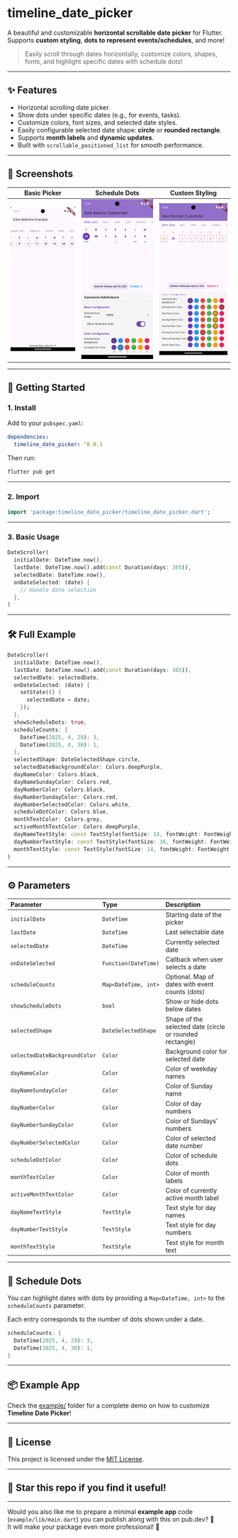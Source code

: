 # timeline_date_picker

A beautiful and customizable **horizontal scrollable date picker** for Flutter.  
Supports **custom styling**, **dots to represent events/schedules**, and more!

> Easily scroll through dates horizontally, customize colors, shapes, fonts, and highlight specific dates with schedule dots!

---

## ✨ Features

- Horizontal scrolling date picker.
- Show dots under specific dates (e.g., for events, tasks).
- Customize colors, font sizes, and selected date styles.
- Easily configurable selected date shape: **circle** or **rounded rectangle**.
- Supports **month labels** and **dynamic updates**.
- Built with `scrollable_positioned_list` for smooth performance.

---

## 📸 Screenshots

| Basic Picker | Schedule Dots | Custom Styling |
|:------------:|:-------------:|:--------------:|
| ![Basic Picker](example/images/1.png) | ![Schedule Dots](example/images/2.png) | ![Custom Styling](example/images/3.png) |

---

## 🚀 Getting Started

### 1. Install

Add to your `pubspec.yaml`:

```yaml
dependencies:
  timeline_date_picker: ^0.0.1
```

Then run:

```bash
flutter pub get
```

---

### 2. Import

```dart
import 'package:timeline_date_picker/timeline_date_picker.dart';
```

---

### 3. Basic Usage

```dart
DateScroller(
  initialDate: DateTime.now(),
  lastDate: DateTime.now().add(const Duration(days: 365)),
  selectedDate: DateTime.now(),
  onDateSelected: (date) {
    // Handle date selection
  },
)
```

---

## 🛠 Full Example

```dart
DateScroller(
  initialDate: DateTime.now(),
  lastDate: DateTime.now().add(const Duration(days: 365)),
  selectedDate: selectedDate,
  onDateSelected: (date) {
    setState(() {
      selectedDate = date;
    });
  },
  showScheduleDots: true,
  scheduleCounts: {
    DateTime(2025, 4, 29): 3,
    DateTime(2025, 4, 30): 1,
  },
  selectedShape: DateSelectedShape.circle,
  selectedDateBackgroundColor: Colors.deepPurple,
  dayNameColor: Colors.black,
  dayNameSundayColor: Colors.red,
  dayNumberColor: Colors.black,
  dayNumberSundayColor: Colors.red,
  dayNumberSelectedColor: Colors.white,
  scheduleDotColor: Colors.blue,
  monthTextColor: Colors.grey,
  activeMonthTextColor: Colors.deepPurple,
  dayNameTextStyle: const TextStyle(fontSize: 14, fontWeight: FontWeight.w500),
  dayNumberTextStyle: const TextStyle(fontSize: 16, fontWeight: FontWeight.bold),
  monthTextStyle: const TextStyle(fontSize: 14, fontWeight: FontWeight.w500),
)
```

---

## ⚙️ Parameters

| Parameter | Type | Description |
| :--- | :--- | :--- |
| `initialDate` | `DateTime` | Starting date of the picker |
| `lastDate` | `DateTime` | Last selectable date |
| `selectedDate` | `DateTime` | Currently selected date |
| `onDateSelected` | `Function(DateTime)` | Callback when user selects a date |
| `scheduleCounts` | `Map<DateTime, int>` | Optional. Map of dates with event counts (dots) |
| `showScheduleDots` | `bool` | Show or hide dots below dates |
| `selectedShape` | `DateSelectedShape` | Shape of the selected date (circle or rounded rectangle) |
| `selectedDateBackgroundColor` | `Color` | Background color for selected date |
| `dayNameColor` | `Color` | Color of weekday names |
| `dayNameSundayColor` | `Color` | Color of Sunday name |
| `dayNumberColor` | `Color` | Color of day numbers |
| `dayNumberSundayColor` | `Color` | Color of Sundays' numbers |
| `dayNumberSelectedColor` | `Color` | Color of selected date number |
| `scheduleDotColor` | `Color` | Color of schedule dots |
| `monthTextColor` | `Color` | Color of month labels |
| `activeMonthTextColor` | `Color` | Color of currently active month label |
| `dayNameTextStyle` | `TextStyle` | Text style for day names |
| `dayNumberTextStyle` | `TextStyle` | Text style for day numbers |
| `monthTextStyle` | `TextStyle` | Text style for month text |

---

## 📅 Schedule Dots

You can highlight dates with dots by providing a `Map<DateTime, int>` to the `scheduleCounts` parameter.

Each entry corresponds to the number of dots shown under a date.

```dart
scheduleCounts: {
  DateTime(2025, 4, 29): 3,
  DateTime(2025, 4, 30): 1,
}
```

---

## 📦 Example App

Check the [example/](example/) folder for a complete demo on how to customize **Timeline Date Picker**!

---

## 📄 License

This project is licensed under the [MIT License](LICENSE).

---

## 🌟 Star this repo if you find it useful!

---

Would you also like me to prepare a minimal **example app** code (`example/lib/main.dart`) you can publish along with this on pub.dev? 🚀  
It will make your package even more professional! 🚀